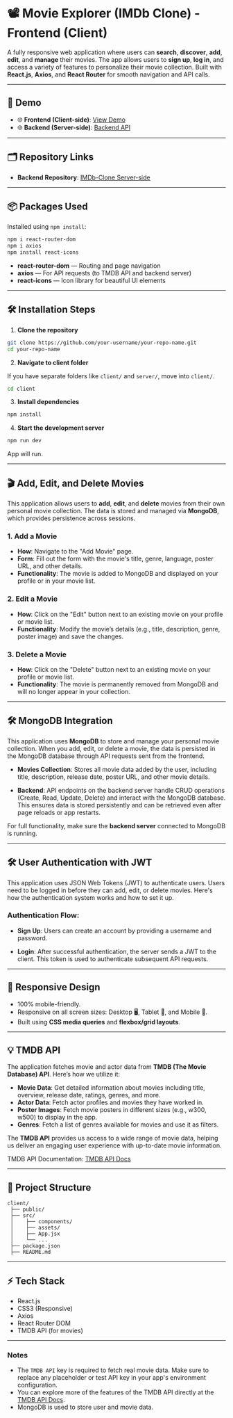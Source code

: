 # 📽️ Movie Explorer (IMDb Clone) - Frontend (Client)

A fully responsive web application where users can **search**, **discover**, **add**, **edit**, and **manage** their movies. The app allows users to **sign up**, **log in**, and access a variety of features to personalize their movie collection. Built with **React.js**, **Axios**, and **React Router** for smooth navigation and API calls.

---

## 🚀 Demo

* 🌐 **Frontend (Client-side)**: [View Demo](https://imdb-clone-ui.netlify.app)
* 🌐 **Backend (Server-side)**: [Backend API](https://imdb-clone-backend-o1bt.onrender.com)

---

## 🗂️ Repository Links

* **Backend Repository**: [IMDb-Clone Server-side](https://github.com/nandhinigurumoorthyy/IMDb-Clone-Backend.git)

---

## 📦 Packages Used

Installed using `npm install`:

```bash
npm i react-router-dom
npm i axios
npm install react-icons
```

* **react-router-dom** — Routing and page navigation
* **axios** — For API requests (to TMDB API and backend server)
* **react-icons** — Icon library for beautiful UI elements

---

## 🛠️ Installation Steps

1. **Clone the repository**

```bash
git clone https://github.com/your-username/your-repo-name.git
cd your-repo-name
```

2. **Navigate to client folder**

If you have separate folders like `client/` and `server/`, move into `client/`.

```bash
cd client
```

3. **Install dependencies**

```bash
npm install
```

4. **Start the development server**

```bash
npm run dev
```

App will run.


---
## 🎬 Add, Edit, and Delete Movies

This application allows users to **add**, **edit**, and **delete** movies from their own personal movie collection. The data is stored and managed via **MongoDB**, which provides persistence across sessions.

### 1. **Add a Movie**

* **How**: Navigate to the "Add Movie" page.
* **Form**: Fill out the form with the movie's title, genre, language, poster URL, and other details.
* **Functionality**: The movie is added to MongoDB and displayed on your profile or in your movie list.

### 2. **Edit a Movie**

* **How**: Click on the "Edit" button next to an existing movie on your profile or movie list.
* **Functionality**: Modify the movie’s details (e.g., title, description, genre, poster image) and save the changes.

### 3. **Delete a Movie**

* **How**: Click on the "Delete" button next to an existing movie on your profile or movie list.
* **Functionality**: The movie is permanently removed from MongoDB and will no longer appear in your collection.

---

## 🛠️ MongoDB Integration

This application uses **MongoDB** to store and manage your personal movie collection. When you add, edit, or delete a movie, the data is persisted in the MongoDB database through API requests sent from the frontend.

* **Movies Collection**: Stores all movie data added by the user, including title, description, release date, poster URL, and other movie details.

* **Backend**: API endpoints on the backend server handle CRUD operations (Create, Read, Update, Delete) and interact with the MongoDB database. This ensures data is stored persistently and can be retrieved even after page reloads or app restarts.

For full functionality, make sure the **backend server** connected to MongoDB is running.

---

## 🛠️ User Authentication with JWT

This application uses JSON Web Tokens (JWT) to authenticate users. Users need to be logged in before they can add, edit, or delete movies. Here's how the authentication system works and how to set it up.

### Authentication Flow:
* **Sign Up**: Users can create an account by providing a username and password.

* **Login**: After successful authentication, the server sends a JWT to the client. This token is used to authenticate subsequent API requests.

---
## 📱 Responsive Design

* 100% mobile-friendly.
* Responsive on all screen sizes: Desktop 🖥️, Tablet 📱, and Mobile 📱.
* Built using **CSS media queries** and **flexbox/grid layouts**.

---

## 💡 TMDB API

The application fetches movie and actor data from **TMDB (The Movie Database) API**. Here’s how we utilize it:

* **Movie Data**: Get detailed information about movies including title, overview, release date, ratings, genres, and more.
* **Actor Data**: Fetch actor profiles and movies they have worked in.
* **Poster Images**: Fetch movie posters in different sizes (e.g., w300, w500) to display in the app.
* **Genres**: Fetch a list of genres available for movies and use it as filters.

The **TMDB API** provides us access to a wide range of movie data, helping us deliver an engaging user experience with up-to-date movie information.

TMDB API Documentation: [TMDB API Docs](https://www.themoviedb.org/documentation/api)

---

## 📂 Project Structure

```
client/
 ├── public/
 ├── src/
 │    ├── components/
 │    ├── assets/
 │    ├── App.jsx
 │    └── ...
 ├── package.json
 ├── README.md
```



---


## ⚡ Tech Stack

* React.js
* CSS3 (Responsive)
* Axios
* React Router DOM
* TMDB API (for movies)

---

### **Notes**

* The `TMDB API` key is required to fetch real movie data. Make sure to replace any placeholder or test API key in your app's environment configuration.
* You can explore more of the features of the TMDB API directly at the [TMDB API Docs](https://www.themoviedb.org/documentation/api).
* MongoDB is used to store user and movie data.


